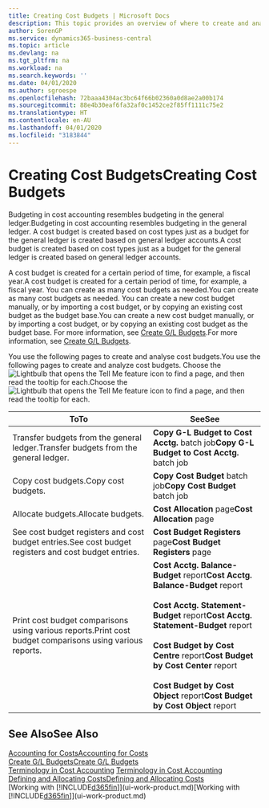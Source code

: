 ```yaml
---
title: Creating Cost Budgets | Microsoft Docs
description: This topic provides an overview of where to create and analyse cost budgets.
author: SorenGP
ms.service: dynamics365-business-central
ms.topic: article
ms.devlang: na
ms.tgt_pltfrm: na
ms.workload: na
ms.search.keywords: ''
ms.date: 04/01/2020
ms.author: sgroespe
ms.openlocfilehash: 72baaa4304ac3bc64f66b02360a0d8ae2a00b174
ms.sourcegitcommit: 88e4b30eaf6fa32af0c1452ce2f85ff1111c75e2
ms.translationtype: HT
ms.contentlocale: en-AU
ms.lasthandoff: 04/01/2020
ms.locfileid: "3183844"
---
```

# <a name="creating-cost-budgets"></a><span data-ttu-id="62a2f-103">Creating Cost Budgets</span><span class="sxs-lookup"><span data-stu-id="62a2f-103">Creating Cost Budgets</span></span>
<span data-ttu-id="62a2f-104">Budgeting in cost accounting resembles budgeting in the general ledger.</span><span class="sxs-lookup"><span data-stu-id="62a2f-104">Budgeting in cost accounting resembles budgeting in the general ledger.</span></span> <span data-ttu-id="62a2f-105">A cost budget is created based on cost types just as a budget for the general ledger is created based on general ledger accounts.</span><span class="sxs-lookup"><span data-stu-id="62a2f-105">A cost budget is created based on cost types just as a budget for the general ledger is created based on general ledger accounts.</span></span>  

<span data-ttu-id="62a2f-106">A cost budget is created for a certain period of time, for example, a fiscal year.</span><span class="sxs-lookup"><span data-stu-id="62a2f-106">A cost budget is created for a certain period of time, for example, a fiscal year.</span></span> <span data-ttu-id="62a2f-107">You can create as many cost budgets as needed.</span><span class="sxs-lookup"><span data-stu-id="62a2f-107">You can create as many cost budgets as needed.</span></span> <span data-ttu-id="62a2f-108">You can create a new cost budget manually, or by importing a cost budget, or by copying an existing cost budget as the budget base.</span><span class="sxs-lookup"><span data-stu-id="62a2f-108">You can create a new cost budget manually, or by importing a cost budget, or by copying an existing cost budget as the budget base.</span></span> <span data-ttu-id="62a2f-109">For more information, see [Create G/L Budgets](finance-how-create-budgets.md).</span><span class="sxs-lookup"><span data-stu-id="62a2f-109">For more information, see [Create G/L Budgets](finance-how-create-budgets.md).</span></span>

<span data-ttu-id="62a2f-110">You use the following pages to create and analyse cost budgets.</span><span class="sxs-lookup"><span data-stu-id="62a2f-110">You use the following pages to create and analyze cost budgets.</span></span> <span data-ttu-id="62a2f-111">Choose the ![Lightbulb that opens the Tell Me feature](media/ui-search/search_small.png "Tell me what you want to do") icon to find a page, and then read the tooltip for each.</span><span class="sxs-lookup"><span data-stu-id="62a2f-111">Choose the ![Lightbulb that opens the Tell Me feature](media/ui-search/search_small.png "Tell me what you want to do") icon to find a page, and then read the tooltip for each.</span></span>

|<span data-ttu-id="62a2f-112">To</span><span class="sxs-lookup"><span data-stu-id="62a2f-112">To</span></span>|<span data-ttu-id="62a2f-113">See</span><span class="sxs-lookup"><span data-stu-id="62a2f-113">See</span></span>|  
|--------|---------|  
|<span data-ttu-id="62a2f-114">Transfer budgets from the general ledger.</span><span class="sxs-lookup"><span data-stu-id="62a2f-114">Transfer budgets from the general ledger.</span></span>|<span data-ttu-id="62a2f-115">**Copy G-L Budget to Cost Acctg.** batch job</span><span class="sxs-lookup"><span data-stu-id="62a2f-115">**Copy G-L Budget to Cost Acctg.** batch job</span></span>|  
|<span data-ttu-id="62a2f-116">Copy cost budgets.</span><span class="sxs-lookup"><span data-stu-id="62a2f-116">Copy cost budgets.</span></span>|<span data-ttu-id="62a2f-117">**Copy Cost Budget** batch job</span><span class="sxs-lookup"><span data-stu-id="62a2f-117">**Copy Cost Budget** batch job</span></span>|  
|<span data-ttu-id="62a2f-118">Allocate budgets.</span><span class="sxs-lookup"><span data-stu-id="62a2f-118">Allocate budgets.</span></span>|<span data-ttu-id="62a2f-119">**Cost Allocation** page</span><span class="sxs-lookup"><span data-stu-id="62a2f-119">**Cost Allocation** page</span></span>|  
|<span data-ttu-id="62a2f-120">See cost budget registers and cost budget entries.</span><span class="sxs-lookup"><span data-stu-id="62a2f-120">See cost budget registers and cost budget entries.</span></span>|<span data-ttu-id="62a2f-121">**Cost Budget Registers** page</span><span class="sxs-lookup"><span data-stu-id="62a2f-121">**Cost Budget Registers** page</span></span>|  
|<span data-ttu-id="62a2f-122">Print cost budget comparisons using various reports.</span><span class="sxs-lookup"><span data-stu-id="62a2f-122">Print cost budget comparisons using various reports.</span></span>|<span data-ttu-id="62a2f-123">**Cost Acctg. Balance-Budget** report</span><span class="sxs-lookup"><span data-stu-id="62a2f-123">**Cost Acctg. Balance-Budget** report</span></span><br /><br /> <span data-ttu-id="62a2f-124">**Cost Acctg. Statement-Budget** report</span><span class="sxs-lookup"><span data-stu-id="62a2f-124">**Cost Acctg. Statement-Budget** report</span></span><br /><br /> <span data-ttu-id="62a2f-125">**Cost Budget by Cost Centre** report</span><span class="sxs-lookup"><span data-stu-id="62a2f-125">**Cost Budget by Cost Center** report</span></span><br /><br /> <span data-ttu-id="62a2f-126">**Cost Budget by Cost Object** report</span><span class="sxs-lookup"><span data-stu-id="62a2f-126">**Cost Budget by Cost Object** report</span></span>|  

## <a name="see-also"></a><span data-ttu-id="62a2f-127">See Also</span><span class="sxs-lookup"><span data-stu-id="62a2f-127">See Also</span></span>  
[<span data-ttu-id="62a2f-128">Accounting for Costs</span><span class="sxs-lookup"><span data-stu-id="62a2f-128">Accounting for Costs</span></span>](finance-manage-cost-accounting.md)  
[<span data-ttu-id="62a2f-129">Create G/L Budgets</span><span class="sxs-lookup"><span data-stu-id="62a2f-129">Create G/L Budgets</span></span>](finance-how-create-budgets.md)  
<span data-ttu-id="62a2f-130">[Terminology in Cost Accounting](finance-terminology-in-cost-accounting.md) </span><span class="sxs-lookup"><span data-stu-id="62a2f-130">[Terminology in Cost Accounting](finance-terminology-in-cost-accounting.md) </span></span>  
[<span data-ttu-id="62a2f-131">Defining and Allocating Costs</span><span class="sxs-lookup"><span data-stu-id="62a2f-131">Defining and Allocating Costs</span></span>](finance-define-and-allocate-costs.md)  
<span data-ttu-id="62a2f-132">[Working with [!INCLUDE[d365fin](includes/d365fin_md.md)]](ui-work-product.md)</span><span class="sxs-lookup"><span data-stu-id="62a2f-132">[Working with [!INCLUDE[d365fin](includes/d365fin_md.md)]](ui-work-product.md)</span></span>
